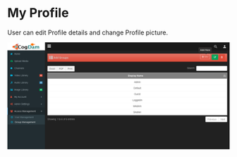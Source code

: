 # My Profile

User can edit Profile details and change Profile picture.

![](../.gitbook/assets/image%20%28180%29.png)

